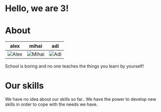 Hello, we are 3!
================

About
=====

| alex | mihai | adi
|--- |--- |---
| ![Alex](http://goo.gl/7KDmR7) | ![Mihai](http://goo.gl/OkKqD0) | ![Adi](http://goo.gl/HE4k7v) | 

School is boring and no one teaches the things you learn by yourself!

Our skills
==========
We have no idea about our skills so far.. We have the power to develop new skills in order to cope with the needs we have.
